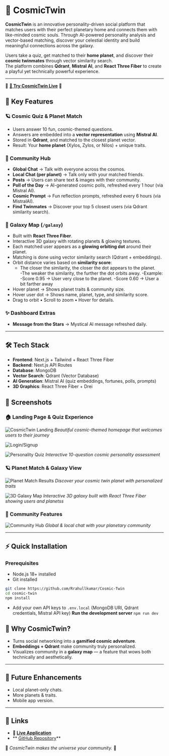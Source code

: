# 🌌 CosmicTwin

**CosmicTwin** is an innovative personality-driven social platform that matches users with their perfect planetary home and connects them with like-minded cosmic souls. Through AI-powered personality analysis and vector-based matching, discover your celestial identity and build meaningful connections across the galaxy.

Users take a quiz, get matched to their **home planet**, and discover their **cosmic twinmates** through vector similarity search.  
The platform combines **Qdrant**, **Mistral AI**, and **React Three Fiber** to create a playful yet technically powerful experience.

---
🌟 **[🚀 Try CosmicTwin Live](https://cosmic-twin-vr.vercel.app/)** 🌟

## 🚀 Key Features

### 🪐 Cosmic Quiz & Planet Match
- Users answer 10 fun, cosmic-themed questions.
- Answers are embedded into a **vector representation** using **Mistral AI**.
- Stored in **Qdrant**, and matched to the closest planet vector.
- Result: Your **home planet** (Xylos, Zylos, or Nilos) + unique traits.

### 💬 Community Hub
- **Global Chat** → Talk with everyone across the cosmos.
- **Local Chat (per planet)** → Talk only with your matched friends.
- **Posts** → Users can share text & images with their community.
- **Poll of the Day** → AI-generated cosmic polls, refreshed every 1 hour (via Mistral AI).
- **Cosmic Prompt** → Fun reflection prompts, refreshed every 6 hours (via MistralAI).
- **Find Twinmates** → Discover your top 5 closest users (via Qdrant similarity search).

### 🌌 Galaxy Map (`/galaxy`)
- Built with **React Three Fiber**.
- Interactive 3D galaxy with rotating planets & glowing textures.
- Each matched user appears as a **glowing orbiting dot** around their planet.
- Matching is done using vector similarity search (Qdrant + embeddings).
- Orbit distance varies based on **similarity score**:
  - The closer the similarity, the closer the dot appears to the planet.  
  -The weaker the similarity, the further the dot orbits away.
  -Example:
   -Score 0.95 → User very close to the planet.
   -Score 0.60 → User a bit farther away
- Hover planet → Shows planet traits & community size.
- Hover user dot → Shows name, planet, type, and similarity score.
- Drag to orbit • Scroll to zoom • Hover for details.

### ✨ Dashboard Extras
- **Message from the Stars** → Mystical AI message refreshed daily.

---

## 🛠️ Tech Stack

- **Frontend**: Next.js + Tailwind + React Three Fiber
- **Backend**: Next.js API Routes
- **Database**: MongoDB
- **Vector Search**: Qdrant (Vector Database)
- **AI Generation**: Mistral AI (quiz embeddings, fortunes, polls, prompts)
- **3D Graphics**: React Three Fiber + Drei

## 📸 Screenshots

### 🏠 Landing Page & Quiz Experience
![CosmicTwin Landing](public/landing.jpeg)
*Beautiful cosmic-themed homepage that welcomes users to their journey*

![Login/Signup](Screenshot_14-9-2025_145959_cosmic-twin-vr.vercel.app.jpeg)

![Personality Quiz](public/quiz.jpeg)
*Interactive 10-question cosmic personality assessment*

### 🪐 Planet Match & Galaxy View
![Planet Match Results](public/dashboard.jpeg)
*Discover your cosmic twin planet with personalized traits*

![3D Galaxy Map](public/galaxy.png)
*Interactive 3D galaxy built with React Three Fiber showing users and planetss*

### 💬 Community Features
![Community Hub](public/community.png)
*Global & local chat with your planetary community*

---


## ⚡ Quick Installation

### Prerequisites
- Node.js 18+ installed
- Git installed
```bash
git clone https://github.com/Rrahullkumar/Cosmic-Twin
cd cosmic-twin
npm install
```

- Add your own API keys to `.env.local` (MongoDB URI, Qdrant credentials, Mistral API key)
    **Run the development server**
    ```npm run dev```


## 🌟 Why CosmicTwin?

- Turns social networking into a **gamified cosmic adventure**.  
- **Embeddings + Qdrant** make community truly personalized.  
- Visualizes community in a **galaxy map** — a feature that wows both technically and aesthetically.  

---

## 📌 Future Enhancements
- Local planet-only chats.  
- More planets & traits.   
- Mobile app version.  

---

## 🔗 Links
- **🌟 [Live Application](https://cosmic-twin-vr.vercel.app/)**
- ** [GitHub Repository](https://github.com/Rrahullkumar/Cosmic-Twin)**



🌠 *CosmicTwin makes the universe your community.* 🚀
